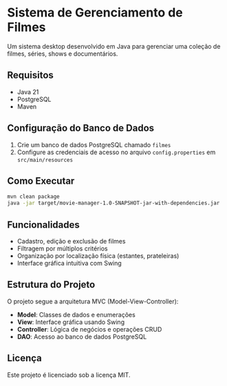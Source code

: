 # Sistema de Gerenciamento de Filmes

Um sistema desktop desenvolvido em Java para gerenciar uma coleção de filmes, séries, shows e documentários.

## Requisitos

- Java 21
- PostgreSQL
- Maven

## Configuração do Banco de Dados

1. Crie um banco de dados PostgreSQL chamado `filmes`
2. Configure as credenciais de acesso no arquivo `config.properties` em `src/main/resources`

## Como Executar

```bash
mvn clean package
java -jar target/movie-manager-1.0-SNAPSHOT-jar-with-dependencies.jar
```

## Funcionalidades

- Cadastro, edição e exclusão de filmes
- Filtragem por múltiplos critérios
- Organização por localização física (estantes, prateleiras)
- Interface gráfica intuitiva com Swing

## Estrutura do Projeto

O projeto segue a arquitetura MVC (Model-View-Controller):

- **Model**: Classes de dados e enumerações
- **View**: Interface gráfica usando Swing
- **Controller**: Lógica de negócios e operações CRUD
- **DAO**: Acesso ao banco de dados PostgreSQL

## Licença

Este projeto é licenciado sob a licença MIT.